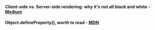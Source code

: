 #### Client-side vs. Server-side rendering: why it's not all black and white - [Medium](https://medium.freecodecamp.org/what-exactly-is-client-side-rendering-and-hows-it-different-from-server-side-rendering-bd5c786b340d)

#### Object.defineProperty(), worth to read - [MDN](https://developer.mozilla.org/en-US/docs/Web/JavaScript/Reference/Global_Objects/Object/defineProperty)
